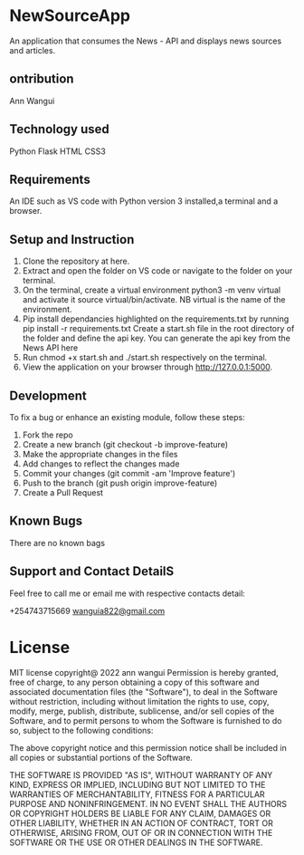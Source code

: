 # NewSourceApp
An application that consumes the News - API and displays news sources and articles.

## ontribution
Ann Wangui

## Technology used
Python
Flask
HTML
CSS3

## Requirements
An IDE such as VS code with Python version 3 installed,a terminal and a browser.

## Setup and Instruction
1. Clone the repository at here.
2. Extract and open the folder on VS code or navigate to the folder on your terminal.
3. On the terminal, create a virtual environment python3 -m venv virtual and activate it source virtual/bin/activate. NB virtual is the name of the environment.
4. Pip install dependancies highlighted on the requirements.txt by running pip install -r requirements.txt
Create a start.sh file in the root directory of the folder and define the api key. You can generate the api key from the News API here
5. Run chmod +x start.sh and ./start.sh respectively on the terminal.
6. View the application on your browser through http://127.0.0.1:5000.

## Development
To fix a bug or enhance an existing module, follow these steps:

1. Fork the repo
2. Create a new branch (git checkout -b improve-feature)
3. Make the appropriate changes in the files
4. Add changes to reflect the changes made
5. Commit your changes (git commit -am 'Improve feature')
6. Push to the branch (git push origin improve-feature)
7. Create a Pull Request

## Known Bugs
There are no known bags

## Support and Contact DetailS
Feel free to call me or email me with respective contacts detail:

+254743715669
wanguia822@gmail.com

# License
MIT license copyright@ 2022 ann wangui
Permission is hereby granted, free of charge, to any person obtaining a copy of this software and associated documentation files (the "Software"), to deal in the Software without restriction, including without limitation the rights to use, copy, modify, merge, publish, distribute, sublicense, and/or sell copies of the Software, and to permit persons to whom the Software is furnished to do so, subject to the following conditions:

The above copyright notice and this permission notice shall be included in all copies or substantial portions of the Software.

THE SOFTWARE IS PROVIDED "AS IS", WITHOUT WARRANTY OF ANY KIND, EXPRESS OR IMPLIED, INCLUDING BUT NOT LIMITED TO THE WARRANTIES OF MERCHANTABILITY, FITNESS FOR A PARTICULAR PURPOSE AND NONINFRINGEMENT. IN NO EVENT SHALL THE AUTHORS OR COPYRIGHT HOLDERS BE LIABLE FOR ANY CLAIM, DAMAGES OR OTHER LIABILITY, WHETHER IN AN ACTION OF CONTRACT, TORT OR OTHERWISE, ARISING FROM, OUT OF OR IN CONNECTION WITH THE SOFTWARE OR THE USE OR OTHER DEALINGS IN THE SOFTWARE.



